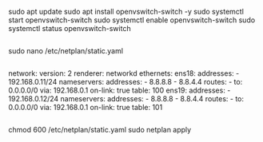 sudo apt update
sudo apt install openvswitch-switch -y
sudo systemctl start openvswitch-switch
sudo systemctl enable openvswitch-switch
sudo systemctl status openvswitch-switch
```
```
sudo nano /etc/netplan/static.yaml
```
```
network:
  version: 2
  renderer: networkd
  ethernets:
    ens18:
      addresses:
        - 192.168.0.11/24
      nameservers:
        addresses:
          - 8.8.8.8
          - 8.8.4.4
      routes:
        - to: 0.0.0.0/0
          via: 192.168.0.1
          on-link: true
          table: 100
    ens19:
      addresses:
        - 192.168.0.12/24
      nameservers:
        addresses:
          - 8.8.8.8
          - 8.8.4.4
      routes:
        - to: 0.0.0.0/0
          via: 192.168.0.1
          on-link: true
          table: 101
```
```
chmod 600 /etc/netplan/static.yaml
sudo netplan apply
```
